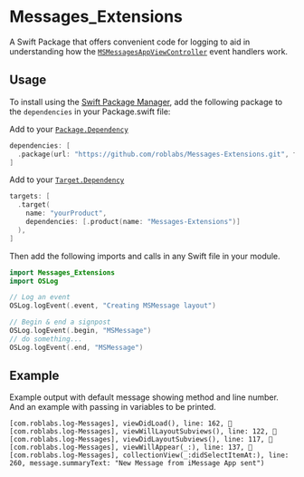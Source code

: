 # Messages_Extensions

A Swift Package that offers convenient code for logging to aid in understanding how the [`MSMessagesAppViewController`](https://developer.apple.com/documentation/messages/msmessagesappviewcontroller) event handlers work.

## Usage

To install using the [Swift Package Manager](https://swift.org/package-manager/), add the following package to the `dependencies` in your Package.swift file:

Add to your [`Package.Dependency`](https://developer.apple.com/documentation/swift_packages/package/dependency)

```swift
dependencies: [
  .package(url: "https://github.com/roblabs/Messages-Extensions.git", from: "1.0.0")
]
```

Add to your [`Target.Dependency`](https://developer.apple.com/documentation/swift_packages/target/dependency)

```swift
targets: [
  .target(
    name: "yourProduct",
    dependencies: [.product(name: "Messages-Extensions")]
  ),
]
```

Then add the following imports and calls in any Swift file in your module.

```swift
import Messages_Extensions
import OSLog

// Log an event
OSLog.logEvent(.event, "Creating MSMessage layout")

// Begin & end a signpost
OSLog.logEvent(.begin, "MSMessage")
// do something...
OSLog.logEvent(.end, "MSMessage")
```

## Example

Example output with default message showing method and line number.  And an example with passing in variables to be printed.

```console
[com.roblabs.log-Messages], viewDidLoad(), line: 162, 📝
[com.roblabs.log-Messages], viewWillLayoutSubviews(), line: 122, 📝
[com.roblabs.log-Messages], viewDidLayoutSubviews(), line: 117, 📝
[com.roblabs.log-Messages], viewWillAppear(_:), line: 137, 📝
[com.roblabs.log-Messages], collectionView(_:didSelectItemAt:), line: 260, message.summaryText: "New Message from iMessage App sent")
```
